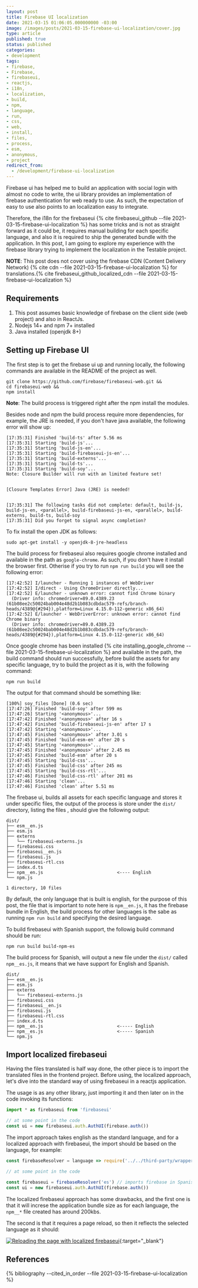 ```yaml
---
layout: post
title: Firebase UI localization
date: 2021-03-15 01:06:05.000000000 -03:00
image: /images/posts/2021-03-15-firebase-ui-localization/cover.jpg
type: article
published: true
status: published
categories:
- development
tags:
- firebase,
- Firebase,
- firebaseui,
- reactjs,
- i18n,
- localization,
- build,
- npm,
- language,
- run,
- css,
- web,
- install,
- files,
- process,
- esm,
- anonymous,
- project
redirect_from:
  - /development/firebase-ui-localization
---
```


Firebase ui has helped me to build an application with social login
with almost no code to write, the ui library provides an implementation
of firebase authentication for web ready to use. As such, the expectation
of easy to use also points to an localization easy to integrate.

Therefore, the i18n for the firebaseui {% cite firebaseui_github --file 2021-03-15-firebase-ui-localization %} has some tricks and is not as
straight forward as it could be, it requires manual building for
each specific language, and also it is required to ship the generated
bundle with the application. In this post, I am going to explore my experience
with the firebase library trying to implement the localization in the
Testable project.

**NOTE**: This post does not cover using the firebase CDN (Content Delivery Network)
{% cite cdn --file 2021-03-15-firebase-ui-localization %}
for translations.{% cite firebaseui_github_localized_cdn --file 2021-03-15-firebase-ui-localization %}

## Requirements

1. This post assumes basic knowledge of firebase on the client side (web project) and also in ReactJs.
2. Nodejs 14+ and npm 7+ installed
3. Java installed (openjdk 8+)

## Setting up Firebase UI

The first step is to get the firebase ui up and running locally, the following
commands are available in the README of the project as well.

```
git clone https://github.com/firebase/firebaseui-web.git &&
cd firebaseui-web &&
npm install
```

**Note**: The build process is triggered right after the npm install the modules.

Besides node and npm the build process require more dependencies, for example,
the JRE is needed, if you don't have java available, the following error
will show up:

```
[17:35:31] Finished 'build-ts' after 5.56 ms
[17:35:31] Starting 'build-js'...
[17:35:31] Starting 'build-js-en'...
[17:35:31] Starting 'build-firebaseui-js-en'...
[17:35:31] Starting 'build-externs'...
[17:35:31] Starting 'build-ts'...
[17:35:31] Starting 'build-soy'...
Note: Closure Builder will run with an limited feature set!


[Closure Templates Error] Java (JRE) is needed!


[17:35:31] The following tasks did not complete: default, build-js, build-js-en, <parallel>, build-firebaseui-js-en, <parallel>, build-externs, build-ts, build-soy
[17:35:31] Did you forget to signal async completion?
```

To fix install the open JDK as follows:

```
sudo apt-get install -y openjdk-8-jre-headless
```

The build process for firebaseui also requires google chrome installed
and available in the path as `google-chrome`. As such, if you don't have it
install the browser first. Otherise if you try to run `npm run build` you will
see the following error:

```
[17:42:52] I/launcher - Running 1 instances of WebDriver
[17:42:52] I/direct - Using ChromeDriver directly...                          
[17:42:52] E/launcher - unknown error: cannot find Chrome binary
  (Driver info: chromedriver=89.0.4389.23 (61b08ee2c50024bab004e48d2b1b083cdbdac579-refs/branch-heads/4389@{#294}),platform=Linux 4.15.0-112-generic x86_64)
[17:42:52] E/launcher - WebDriverError: unknown error: cannot find Chrome binary
  (Driver info: chromedriver=89.0.4389.23 (61b08ee2c50024bab004e48d2b1b083cdbdac579-refs/branch-heads/4389@{#294}),platform=Linux 4.15.0-112-generic x86_64)
```

Once google chrome has been installed {% cite installing_google_chrome --file 2021-03-15-firebase-ui-localization %} and available in the path, the build
command should run successfully, before build the assets for any specific
language, try to build the project as it is, with the following command:

```
npm run build
```

The output for that command should be something like:

```
[100%] soy_files [Done] (0.6 sec)
[17:47:26] Finished 'build-soy' after 599 ms
[17:47:26] Starting '<anonymous>'...
[17:47:42] Finished '<anonymous>' after 16 s
[17:47:42] Finished 'build-firebaseui-js-en' after 17 s
[17:47:42] Starting '<anonymous>'...
[17:47:45] Finished '<anonymous>' after 3.01 s
[17:47:45] Finished 'build-esm-en' after 20 s
[17:47:45] Starting '<anonymous>'...
[17:47:45] Finished '<anonymous>' after 2.45 ms
[17:47:45] Finished 'build-esm' after 20 s
[17:47:45] Starting 'build-css'...
[17:47:45] Finished 'build-css' after 245 ms
[17:47:45] Starting 'build-css-rtl'...
[17:47:46] Finished 'build-css-rtl' after 201 ms
[17:47:46] Starting 'clean'...
[17:47:46] Finished 'clean' after 5.51 ms
```

The firebase ui, builds all assets for each specific language and 
stores it under specific files, the output of the process is store under the
`dist/` directory, listing the files , should give the following output:

```
dist/
├── esm__en.js
├── esm.js
├── externs
│   └── firebaseui-externs.js
├── firebaseui.css
├── firebaseui__en.js
├── firebaseui.js
├── firebaseui-rtl.css
├── index.d.ts
├── npm__en.js                            <---- English
└── npm.js

1 directory, 10 files
```

By default, the only language that is built is english, for the purpose
of this post, the file that is important to note here is `npm__en.js`, it
has the firebase bundle in English, the build process for other languages
is the sabe as running `npm run build` and specifying the desired language.

To build firebaseui with Spanish support, the followig build command should
be run:

```
npm run build build-npm-es
```

The build process for Spanish, will output a new file under the `dist/`
called `npm__es.js`, it means that we have support for English and Spanish.

```
dist/
├── esm__en.js
├── esm.js
├── externs
│   └── firebaseui-externs.js
├── firebaseui.css
├── firebaseui__en.js
├── firebaseui.js
├── firebaseui-rtl.css
├── index.d.ts
├── npm__en.js                            <----- English
├── npm__es.js                            <----- Spanish
└── npm.js
```

## Import localized firebaseui

Having the files translated is half way done, the other piece is to
import the translated files in the frontend project. Before using,
the localized approach, let's dive into the standard way of using firebaseui
in a reactjs application.

The usage is as any other library, just importing it and then later on
in the code invoking its functions:

```javascript
import * as firebaseui from 'firebaseui'

// at some point in the code
const ui = new firebaseui.auth.AuthUI(firebase.auth())
```

The import approach takes english as the standard language, and for a
localized approach with firebaseui, the import should be based
on the language, for example:

```javascript
const firebaseResolver = language => require('../../third-party/wrappers/firebaseui/npm__' + language);

// at some point in the code

const firebaseui = firebaseResolver('es') // imports firebase in Spanish
const ui = new firebaseui.auth.AuthUI(firebase.auth())
```

The localized firebaseui approach has some drawbacks, and the first one is
that it will increse the application bundle size as for each language,
the `npm__*` file created has around 200kbs.

The second is that it requires a page reload, so then it reflects
the selected language as it should:

[![Reloading the page with localized firebaseui](/images/posts/2021-03-15-firebase-ui-localization/localized-firebaseui.gif)](/images/posts/2021-03-15-firebase-ui-localization/localized-firebaseui.gif){:target="_blank"}

## References

{% bibliography --cited_in_order --file 2021-03-15-firebase-ui-localization %}